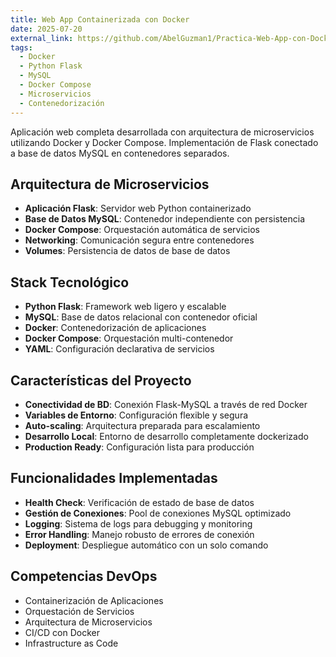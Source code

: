 ```yaml
---
title: Web App Containerizada con Docker
date: 2025-07-20
external_link: https://github.com/AbelGuzman1/Practica-Web-App-con-Dockerfile-y-Docker-Compose
tags:
  - Docker
  - Python Flask
  - MySQL
  - Docker Compose
  - Microservicios
  - Contenedorización
---
```


Aplicación web completa desarrollada con arquitectura de microservicios utilizando Docker y Docker Compose. Implementación de Flask conectado a base de datos MySQL en contenedores separados.

<!--more-->

## Arquitectura de Microservicios

- **Aplicación Flask**: Servidor web Python containerizado
- **Base de Datos MySQL**: Contenedor independiente con persistencia
- **Docker Compose**: Orquestación automática de servicios
- **Networking**: Comunicación segura entre contenedores
- **Volumes**: Persistencia de datos de base de datos

## Stack Tecnológico

- **Python Flask**: Framework web ligero y escalable
- **MySQL**: Base de datos relacional con contenedor oficial
- **Docker**: Contenedorización de aplicaciones
- **Docker Compose**: Orquestación multi-contenedor
- **YAML**: Configuración declarativa de servicios

## Características del Proyecto

- **Conectividad de BD**: Conexión Flask-MySQL a través de red Docker
- **Variables de Entorno**: Configuración flexible y segura
- **Auto-scaling**: Arquitectura preparada para escalamiento
- **Desarrollo Local**: Entorno de desarrollo completamente dockerizado
- **Production Ready**: Configuración lista para producción

## Funcionalidades Implementadas

- **Health Check**: Verificación de estado de base de datos
- **Gestión de Conexiones**: Pool de conexiones MySQL optimizado
- **Logging**: Sistema de logs para debugging y monitoring
- **Error Handling**: Manejo robusto de errores de conexión
- **Deployment**: Despliegue automático con un solo comando

## Competencias DevOps

- Containerización de Aplicaciones
- Orquestación de Servicios
- Arquitectura de Microservicios
- CI/CD con Docker
- Infrastructure as Code

